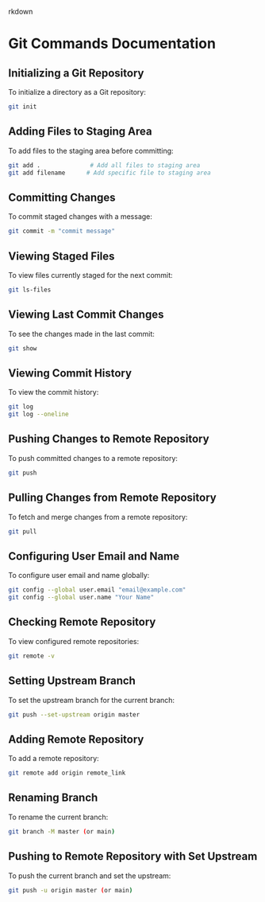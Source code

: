 rkdown
# Git Commands Documentation

## Initializing a Git Repository

To initialize a directory as a Git repository:

```bash
git init
```

## Adding Files to Staging Area

To add files to the staging area before committing:

```bash
git add .              # Add all files to staging area
git add filename      # Add specific file to staging area
```

## Committing Changes

To commit staged changes with a message:

```bash
git commit -m "commit message"
```

## Viewing Staged Files

To view files currently staged for the next commit:

```bash
git ls-files
```

## Viewing Last Commit Changes

To see the changes made in the last commit:

```bash
git show
```

## Viewing Commit History

To view the commit history:

```bash
git log
git log --oneline
```

## Pushing Changes to Remote Repository

To push committed changes to a remote repository:

```bash
git push
```

## Pulling Changes from Remote Repository

To fetch and merge changes from a remote repository:

```bash
git pull
```

## Configuring User Email and Name

To configure user email and name globally:

```bash
git config --global user.email "email@example.com"
git config --global user.name "Your Name"
```

## Checking Remote Repository

To view configured remote repositories:

```bash
git remote -v
```

## Setting Upstream Branch

To set the upstream branch for the current branch:

```bash
git push --set-upstream origin master
```

## Adding Remote Repository

To add a remote repository:

```bash
git remote add origin remote_link
```

## Renaming Branch

To rename the current branch:

```bash
git branch -M master (or main)
```

## Pushing to Remote Repository with Set Upstream

To push the current branch and set the upstream:

```bash
git push -u origin master (or main)
```
